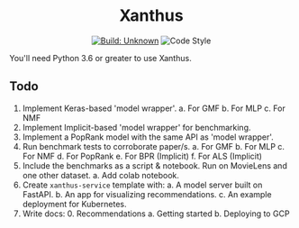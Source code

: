 <h1 align="center">Xanthus</h1>

<p align="center">
<a href="https://github.com/markdouthwaite/xanthus/actions"><img alt="Build: Unknown" src="https://github.com/markdouthwaite/xanthus/workflows/Build/badge.svg"></a>
<img alt="Code Style" src="https://img.shields.io/badge/code%20style-black-000000.svg">
</p>

You'll need Python 3.6 or greater to use Xanthus.

## Todo

1. Implement Keras-based 'model wrapper'.
    a. For GMF
    b. For MLP
    c. For NMF
2. Implement Implicit-based 'model wrapper' for benchmarking.
3. Implement a PopRank model with the same API as 'model wrapper'.
4. Run benchmark tests to corroborate paper/s.
    a. For GMF
    b. For MLP
    c. For NMF
    d. For PopRank
    e. For BPR (Implicit)
    f. For ALS (Implicit)
5. Include the benchmarks as a script & notebook. Run on MovieLens and one other dataset.
    a. Add colab notebook.
7. Create `xanthus-service` template with:
    a. A model server built on FastAPI.
    b. An app for visualizing recommendations.
    c. An example deployment for Kubernetes.
8. Write docs:
    0. Recommendations
    a. Getting started
    b. Deploying to GCP
